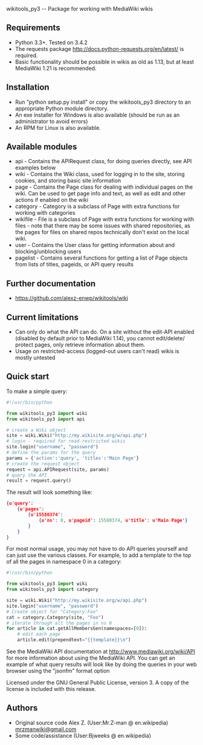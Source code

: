 wikitools_py3 -- Package for working with MediaWiki wikis

Requirements
------------

  * Python 3.3+. Tested on 3.4.2
  * The requests package <http://docs.python-requests.org/en/latest/> is required.
  * Basic functionality should be possible in wikis as old as 1.13, but at least
    MediaWiki 1.21 is recommended.

Installation
------------

  * Run "python setup.py install" or copy the wikitools_py3 directory
    to an appropriate Python module directory.
  * An exe installer for Windows is also available (should be run as an
    administrator to avoid errors)
  * An RPM for Linux is also available.

Available modules
-----------------

  * api - Contains the APIRequest class, for doing queries directly,
    see API examples below
  * wiki - Contains the Wiki class, used for logging in to the site,
    storing cookies, and storing basic site information
  * page -  Contains the Page class for dealing with individual pages
    on the wiki. Can be used to get page info and text, as well as edit and
    other actions if enabled on the wiki
  * category - Category is a subclass of Page with extra functions for
    working with categories
  * wikifile - File is a subclass of Page with extra functions for
    working with files - note that there may be some issues with shared
    repositories, as the pages for files on shared repos technically don't
    exist on the local wiki.
  * user - Contains the User class for getting information about and
    blocking/unblocking users
  * pagelist - Contains several functions for getting a list of Page
    objects from lists of titles, pageids, or API query results

Further documentation
---------------------
  * https://github.com/alexz-enwp/wikitools/wiki

Current limitations
-------------------

  * Can only do what the API can do. On a site without the edit-API enabled
    (disabled by default prior to MediaWiki 1.14), you cannot edit/delete/
    protect pages, only retrieve information about them.
  * Usage on restricted-access (logged-out users can't read) wikis is
    mostly untested

Quick start
-----------

To make a simple query:

```python
#!/usr/bin/python

from wikitools_py3 import wiki
from wikitools_py3 import api

# create a Wiki object
site = wiki.Wiki("http://my.wikisite.org/w/api.php")
# login - required for read-restricted wikis
site.login("username", "password")
# define the params for the query
params = {'action':'query', 'titles':'Main Page'}
# create the request object
request = api.APIRequest(site, params)
# query the API
result = request.query()
```

The result will look something like:

```json
{u'query':
	{u'pages':
		{u'15580374':
			{u'ns': 0, u'pageid': 15580374, u'title': u'Main Page'}
		}
	}
}
```

For most normal usage, you may not have to do API queries yourself and can just
use the various classes. For example, to add a template to the top of all the
pages in namespace 0 in a category:

```python
#!/usr/bin/python

from wikitools_py3 import wiki
from wikitools_py3 import category

site = wiki.Wiki("http://my.wikisite.org/w/api.php")
site.login("username", "password")
# Create object for "Category:Foo"
cat = category.Category(site, "Foo")
# iterate through all the pages in ns 0
for article in cat.getAllMembersGen(namespaces=[0]):
	# edit each page
	article.edit(prependtext="{{template}}\n")
```

See the MediaWiki API documentation at <http://www.mediawiki.org/wiki/API>
for more information about using the MediaWiki API. You can get an example of
what query results will look like by doing the queries in your web browser using
the "jsonfm" format option

Licensed under the GNU General Public License, version 3. A copy of the
license is included with this release.

Authors
-------

* Original source code Alex Z. (User:Mr.Z-man @ en.wikipedia) <mrzmanwiki@gmail.com>
* Some code/assistance (User:Bjweeks @ en.wikipedia)
